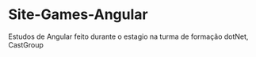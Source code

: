 # Site-Games-Angular
Estudos de Angular feito durante o estagio na turma de formação dotNet, CastGroup
